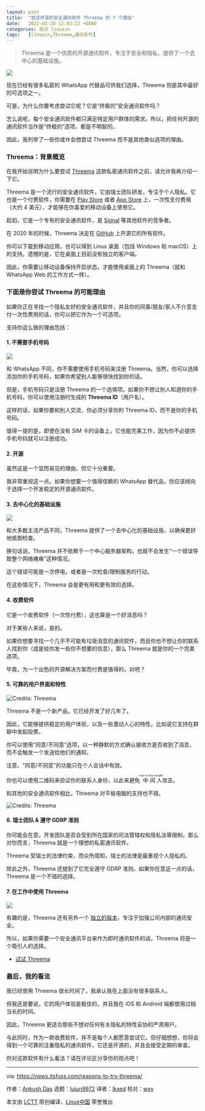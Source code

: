 ```yaml
---
layout: post
title:	"尝试开源的安全通讯软件 Threema 的 7 个理由"
date:	2022-03-28 12:03:23 +0800 
categories:	观点 linuxcn 
tags:	[linuxcn,Threema,通讯软件]
---
```




> 
> Threema 是一个优质的开源通讯软件，专注于安全和隐私，提供了一个去中心的基础设施。
> 
> 
> 


![](/Asserts/Images/album/202203/28/120323fkw6v6jrokczjwwv.png)


现在已经有很多私密的 WhatsApp 代替品可供我们选择，Threema 则是其中最好的可选项之一。


可是，为什么你要考虑尝试它呢？它是“终极的”安全通讯软件吗？


怎么说呢，每个安全通讯软件都只满足特定用户群体的需求。所以，把任何开源的通讯软件当作是“终极的”选项，都是不明智的。


因此，我列举了一些你或许会想尝试 Threema 而不是其他类似选项的理由。


### Threema：背景概览


在我开始说明为什么要尝试 [Threema](https://threema.ch/en/home) 这款私密通讯软件之前，请允许我再介绍一下它。


Threema 是一个流行的安全通讯软件，它由瑞士团队研发，专注于个人隐私。它也是一个付费软件，你需要在 [Play Store](https://play.google.com/store/apps/details?id=ch.threema.app&hl=en_US&gl=US) 或者 [App Store](https://apps.apple.com/us/app/threema-the-secure-messenger/id578665578) 上，一次性支付费用（大约 4 美元），才能够在你喜爱的移动设备上使用它。


起初，它是一个专有的安全通讯软件，是 [Signal](https://itsfoss.com/install-signal-ubuntu/) 等其他软件的竞争者。


在 2020 年的时候，Threema 决定在 [GitHub](https://github.com/threema-ch) 上开源它的所有软件。


你可以下载到移动应用，也可以得到 Linux 桌面（包括 Windows 和 macOS）上的支持。遗憾的是，它在桌面上目前没有独立的客户端。


因此，你需要让移动设备保持开启状态，才能使用桌面上的 Threema（就和 WhatsApp Web 的工作方式一样）。


### 下面是你尝试 Threema 的可能理由


如果你正在寻找一个隐私友好的安全通讯软件，并且你的同事/朋友/家人不介意支付一次性费用的话，你可以把它作为一个可选项。


支持你这么做的理由包括：


#### 1. 不需要手机号码


![](/Asserts/Images/album/202203/28/120324xfv1vk1522e5x5e5.jpg)


和 WhatsApp 不同，你不需要使用手机号码来注册 Threema。当然，你可以选择添加你的手机号码，如果你希望别人能够很快找到你的话。


但是，手机号码只是注册 Threema 的一个选填项。如果你不想让别人知道你的手机号码，你可以使用注册时生成的 **Threema ID**（用户名）。


这样的话，如果你要和别人交流，你必须分享你的 Threema ID，而不是你的手机号码。


值得一提的是，即使在没有 SIM 卡的设备上，它也能完美工作，因为你不必提供手机号码就可以注册成功。


#### 2. 开源


虽然这是一个显而易见的理由，但它十分重要。


我非常重视这一点。如果你想要一个值得信赖的 WhatsApp 替代品，你应该倾向于选择一个开发稳定的开源通讯软件。


#### 3. 去中心化的基础设施


![](/Asserts/Images/album/202203/28/120325p868khpn7z7hpxh6.jpg)


和大多数主流产品不同，Threema 提供了一个去中心化的基础设施，以确保更好地抵御检查。


换句话说，Threema 并不依赖于一个中心服务器架构，也就不会发生“一个错误导致整个网络瘫痪”这种情况。


这个错误可能是一次停电，或者是一次检查/限制服务的行动。


在这些情况下，Threema 会是更有用和更有效的选择。


#### 4. 收费软件


它是一个收费软件（一次性付费），这也算是一个好消息吗？


对于某些人来说，是的。


如果你想要寻找一个几乎不可能有垃圾消息的通讯软件，而且你也不想让你的联系人找到你（或是给你发一些你不想要的信息），那么 Threema 就是你的一个完美选项。


毕竟，为一个出色的开源解决方案而付费是值得的，对吧？


#### 5. 可靠的用户界面和特性


![Credits: Threema](/Asserts/Images/album/202203/28/120326k373zxxz561837k3.jpg)


Threema 不是一个新产品，它已经开发了好几年了。


因此，它能够提供稳定的用户体验，以及一些激动人心的特性，比如说它支持在群聊中发起投票。


你可以使用“同意/不同意”选项，以一种静默的方式确认接收方是否收到了消息，而不会触发一个发送给他们的通知。


注意，“同意/不同意”的功能只在个人会话中有效。


你也可以使用二维码来验证你的联系人身份，以此来避免<ruby> 中间人 <rt>  man-in-the-middle </rt></ruby>攻击。


和其他的安全通讯软件相比，Threema 对平板电脑的支持也不错。


![Credits: Threema](/Asserts/Images/album/202203/28/120327rzqe02oe2oqova20.jpg)


#### 6. 瑞士团队 & 遵守 GDRP 准则


你可能会在意，开发团队是否会受到所在国家的司法管辖权和隐私法等限制，那么对你而言，Threema 就是一个理想的私密通讯软件。


Threema 受瑞士的法律约束，而众所周知，瑞士的法律是最重视个人隐私的。


除此之外，Threema 还提到了它完全遵守 GDRP 准则。如果你在意这一点的话，Threema 是一个不错的选择。


#### 7. 在工作中使用 Threema


![](/Asserts/Images/album/202203/28/120327nfoqdqsqbh35z0v0.png)


有趣的是，Threema 还有另外一个 [独立的版本](https://i0.wp.com/news.itsfoss.com/wp-content/uploads/2022/03/threema-work.png?w=1081&ssl=1)，专注于加强公司内部的通讯安全。


所以，如果你需要一个安全通讯平台来作为即时通讯软件的话，Threema 将是一个吸引人的选择。


* [试试 Threema](https://threema.ch/en)


### 最后，我的看法


我已经使用 Threema 很长时间了，我承认我在上面没有很多联系人。


但我还是要说，它的用户体验是极佳的，并且我在 iOS 和 Android 端都使用过相当长的时间。


因此，Threema 更适合那些不想对任何有关隐私的特性妥协的严肃用户。


与此同时，作为一款收费软件，并不是每个人都愿意尝试它。但仔细想想，你将会得到一个可靠的注重隐私的通讯软件，它还是开源的，并且会接受定期的审查。


你对这款软件有什么看法？请在评论区分享你的观点吧！




---


via: <https://news.itsfoss.com/reasons-to-try-threema/>


作者：[Ankush Das](https://news.itsfoss.com/author/ankush/) 选题：[lujun9972](https://github.com/lujun9972) 译者：[lkxed](https://github.com/lkxed) 校对：[wxy](https://github.com/wxy)


本文由 [LCTT](https://github.com/LCTT/TranslateProject) 原创编译，[Linux中国](https://linux.cn/) 荣誉推出
